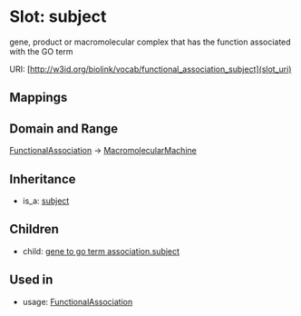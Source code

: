 # Slot: subject


gene, product or macromolecular complex that has the function associated with the GO term

URI: [http://w3id.org/biolink/vocab/functional_association_subject](slot_uri)
## Mappings

## Domain and Range

[FunctionalAssociation](FunctionalAssociation.md) -> [MacromolecularMachine](MacromolecularMachine.md)
## Inheritance

 *  is_a: [subject](subject.md)
## Children

 *  child: [gene to go term association.subject](gene_to_go_term_association_subject.md)
## Used in

 *  usage: [FunctionalAssociation](FunctionalAssociation.md)
